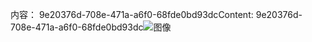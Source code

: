 <span data-ttu-id="a0eee-101">内容： 9e20376d-708e-471a-a6f0-68fde0bd93dc</span><span class="sxs-lookup"><span data-stu-id="a0eee-101">Content: 9e20376d-708e-471a-a6f0-68fde0bd93dc</span></span>![图像](8906c148-5228-436b-a8a9-46702c5be03c.png)
